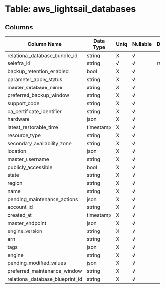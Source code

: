 # Table: aws_lightsail_databases

## Columns 

|  Column Name   |  Data Type  | Uniq | Nullable | Description | 
|  ----  | ----  | ----  | ----  | ---- | 
| relational_database_bundle_id | string | X | √ |  | 
| selefra_id | string | √ | √ | random id | 
| backup_retention_enabled | bool | X | √ |  | 
| parameter_apply_status | string | X | √ |  | 
| master_database_name | string | X | √ |  | 
| preferred_backup_window | string | X | √ |  | 
| support_code | string | X | √ |  | 
| ca_certificate_identifier | string | X | √ |  | 
| hardware | json | X | √ |  | 
| latest_restorable_time | timestamp | X | √ |  | 
| resource_type | string | X | √ |  | 
| secondary_availability_zone | string | X | √ |  | 
| location | json | X | √ |  | 
| master_username | string | X | √ |  | 
| publicly_accessible | bool | X | √ |  | 
| state | string | X | √ |  | 
| region | string | X | √ |  | 
| name | string | X | √ |  | 
| pending_maintenance_actions | json | X | √ |  | 
| account_id | string | X | √ |  | 
| created_at | timestamp | X | √ |  | 
| master_endpoint | json | X | √ |  | 
| engine_version | string | X | √ |  | 
| arn | string | X | √ |  | 
| tags | json | X | √ |  | 
| engine | string | X | √ |  | 
| pending_modified_values | json | X | √ |  | 
| preferred_maintenance_window | string | X | √ |  | 
| relational_database_blueprint_id | string | X | √ |  | 


